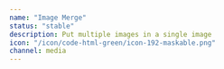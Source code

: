 ```yaml
---
name: "Image Merge"
status: "stable"
description: Put multiple images in a single image
icon: "/icon/code-html-green/icon-192-maskable.png"
channel: media
---
```

